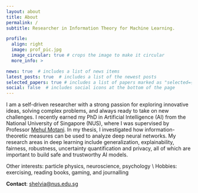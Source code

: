 ```yaml
---
layout: about
title: About
permalink: /
subtitle: Researcher in Information Theory for Machine Learning.

profile:
  align: right
  image: prof_pic.jpg
  image_circular: true # crops the image to make it circular
  more_info: >

news: true  # includes a list of news items
latest_posts: true  # includes a list of the newest posts
selected_papers: true # includes a list of papers marked as "selected={true}"
social: false  # includes social icons at the bottom of the page
---
```



I am a self-driven researcher with a strong passion for exploring innovative ideas, solving complex problems, and always ready to take on new challenges. I recently earned my PhD in Artificial Intelligence (AI) from the National University of Singapore (NUS), where I was supervised by Professor [Mehul Motani](https://mehulmotani.github.io/). In my thesis, I investigated how information-theoretic measures can be used to analyze deep neural networks. My research areas in deep learning include generalization, explainability, fairness, robustness, uncertainty quantification and privacy, all of which are important to build safe and trustworthy AI models.

Other interests: particle physics, neuroscience, psychology \\
Hobbies: exercising, reading books, gaming, and journalling

<strong>Contact</strong>: shelvia@nus.edu.sg
